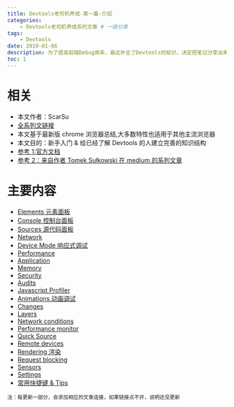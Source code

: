 ```yaml
---
title: Devtools老司机养成-第一篇-介绍
categories:
    - Devtools老司机养成系列文章 # 一级分类
tags:
    - Devtools
date: 2019-01-06
description: 为了提高前端Debug效率，最近补全了Devtools的知识，决定把笔记分享出来，今天第一篇，介绍一下这次分享的相关计划和内容。
toc: 1
---
```


# 相关

-   本文作者：ScarSu
-   [全系列文链接](https://www.scarsu.com/categories/devtools%E8%80%81%E5%8F%B8%E6%9C%BA%E5%85%BB%E6%88%90%E7%B3%BB%E5%88%97%E6%96%87%E7%AB%A0/)
-   本文基于最新版 chrome 浏览器总结,大多数特性也适用于其他主流浏览器
-   本文目的：新手入门 & 给已经了解 Devtools 的人建立完善的知识结构
-   [参考 1:官方文档](https://developers.google.com/web/tools/chrome-devtools/)
-   [参考 2：来自作者 Tomek Sułkowski 在 medium 的系列文章](https://medium.com/@tomsu)

# 主要内容

-   [Elements 元素面板]()
-   [Console 控制台面板]()
-   [Sources 源代码面板]()
-   [Network]()
-   [Device Mode 响应式调试]()
-   [Performance]()
-   [Application]()
-   [Memory]()
-   [Security]()
-   [Audits]()
-   [Javascript Profiler]()
-   [Animations 动画调试]()
-   [Changes]()
-   [Layers]()
-   [Network conditions]()
-   [Performance monitor]()
-   [Quick Source]()
-   [Remote devices]()
-   [Rendering 渲染]()
-   [Request blocking]()
-   [Sensors]()
-   [Settings]()
-   [常用快捷键 & Tips]()

<small>注：每更新一部分，会添加相应的文章连接，如果链接点不开，说明还没更新</small>
